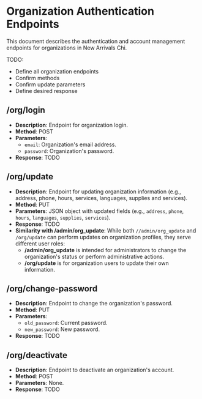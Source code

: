 # Organization Authentication Endpoints

This document describes the authentication and account management endpoints for organizations in New Arrivals Chi.

TODO:
- Define all organization endpoints
- Confirm methods
- Confirm update parameters
- Define desired response

## /org/login
- **Description**: Endpoint for organization login.
- **Method**: POST
- **Parameters**:
  - `email`: Organization's email address.
  - `password`: Organization's password.
- **Response**: TODO

## /org/update
- **Description**: Endpoint for updating organization information (e.g., address, phone, hours, services, languages, supplies and services).
- **Method**: PUT
- **Parameters**: JSON object with updated fields (e.g., `address`, `phone`, `hours`, `languages`, `supplies`, `services`).
- **Response**: TODO
- **Similarity with /admin/org_update**: While both `//admin/org_update` and `/org/update` can perform updates on organization profiles, they serve different user roles:
    - **/admin/org_update** is intended for administrators to change the organization's status or perform administrative actions.
    - **/org/update** is for organization users to update their own information.

## /org/change-password
- **Description**: Endpoint to change the organization's password.
- **Method**: PUT
- **Parameters**:
  - `old_password`: Current password.
  - `new_password`: New password.
- **Response**: TODO

## /org/deactivate
- **Description**: Endpoint to deactivate an organization's account.
- **Method**: POST
- **Parameters**: None.
- **Response**: TODO
